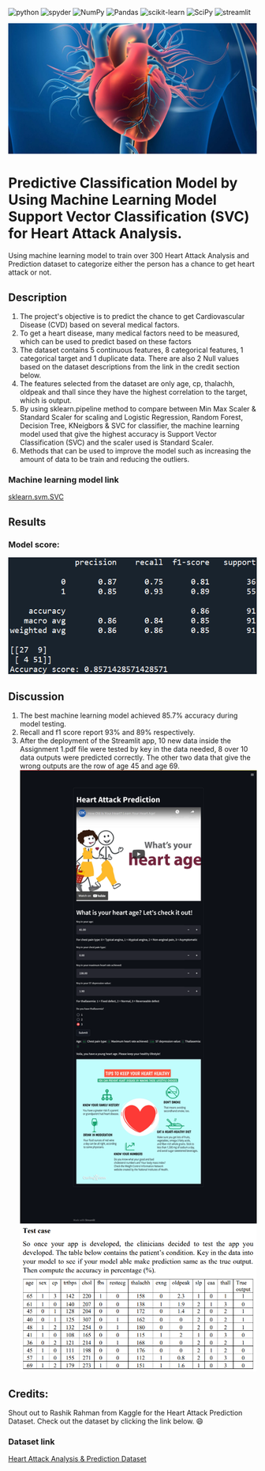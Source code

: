 <a><img alt = 'python' src="https://img.shields.io/badge/Python-14354C?style=for-the-badge&logo=python&logoColor=white"></a>
<a><img alt = 'spyder' src="https://img.shields.io/badge/Spyder%20Ide-FF0000?style=for-the-badge&logo=spyder%20ide&logoColor=white"></a>
![NumPy](https://img.shields.io/badge/numpy-%23013243.svg?style=for-the-badge&logo=numpy&logoColor=white)
![Pandas](https://img.shields.io/badge/pandas-%23150458.svg?style=for-the-badge&logo=pandas&logoColor=white)
![scikit-learn](https://img.shields.io/badge/scikit--learn-%23F7931E.svg?style=for-the-badge&logo=scikit-learn&logoColor=white)
![SciPy](https://img.shields.io/badge/SciPy-%230C55A5.svg?style=for-the-badge&logo=scipy&logoColor=%white)
<a><img alt='streamlit' src="https://img.shields.io/badge/Streamlit-FF4B4B?style=for-the-badge&logo=Streamlit&logoColor=white"></a>

![model_loss](static/cvd.jpg)

# Predictive Classification Model by Using Machine Learning Model Support Vector Classification (SVC) for Heart Attack Analysis.
 Using machine learning model to train over 300  Heart Attack Analysis and Prediction dataset to categorize either the person has a chance to get heart attack or not.

## Description
1. The project's objective is to predict the chance to get Cardiovascular Disease (CVD) based on several medical factors.
2. To get a heart disease, many medical factors need to be measured, which can be used to predict based on these factors
3. The dataset contains 5 continuous features, 8 categorical features, 1 categorical target and 1 duplicate data. There are also 2 Null values based on the dataset descriptions from the link in the credit section below.
4. The features selected from the dataset are only age, cp, thalachh, oldpeak and thall since they have the highest correlation to the target, which is output.
5. By using sklearn.pipeline method to compare between Min Max Scaler & Standard Scaler for scaling and Logistic Regression, Random Forest, Decision Tree, KNeigbors & SVC for classifier, the machine learning model used that give the highest accuracy is Support Vector Classification (SVC) and the scaler used is Standard Scaler.
6. Methods that can be used to improve the model such as increasing the amount of data to be train and reducing the outliers.

### Machine learning model link
[sklearn.svm.SVC](https://scikit-learn.org/stable/modules/generated/sklearn.svm.SVC.html)

## Results

### Model score:

![model_score](static/score_heart.PNG)

## Discussion
1. The best machine learning model achieved 85.7% accuracy during model testing. 
2. Recall and f1 score report 93% and 89% respectively. 
3. After the deployment of the Streamlit app, 10 new data inside the Assignment 1.pdf file were tested by key in the data needed, 8 over 10 data outputs were predicted correctly. The other two data that give the wrong outputs are the row of age 45 and age 69.
![streamlit_heart](static/streamlit_heart.png)
![test_case](static/test_case.PNG)

## Credits:
Shout out to Rashik Rahman from Kaggle for the Heart Attack Prediction Dataset. Check out the dataset by clicking the link below. :smile:
### Dataset link
[Heart Attack Analysis & Prediction Dataset](https://www.kaggle.com/datasets/rashikrahmanpritom/heart-attack-analysis-prediction-dataset)
